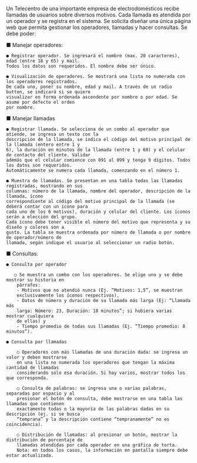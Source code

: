    Un Telecentro de una importante empresa de electrodomésticos recibe llamadas de usuarios sobre diversos
motivos. Cada llamada es atendida por un operador y se registra en el sistema. Se solicita diseñar una única página
web que permita gestionar los operadores, llamadas y hacer consultas.
Se debe poder:

■ Manejar operadores:
   
    ● Registrar operador. Se ingresará el nombre (max. 20 caracteres), edad (entre 18 y 65) y mail.
    Todos los datos son requeridos. El nombre debe ser único.
    
    ● Visualización de operadores. Se mostrará una lista no numerada con los operadores registrados.
    De cada uno, poner su nombre, edad y mail. A través de un radio button, se indicará si se quiere
    visualizar en forma ordenada ascendente por nombre o por edad. Se asume por defecto el orden
    por nombre.

■ Manejar llamadas
    
    ● Registrar llamada. Se selecciona de un combo al operador que atiende, se ingresa un texto con la
    descripción de la llamada, se indica el código del motivo principal de la llamada (entero entre 1 y
    6), la duración en minutos de la llamada (entre 1 y 60) y el celular de contacto del cliente. Validar
    además que el celular comience con 091 al 099 y tenga 9 dígitos. Todos los datos son requeridos.
    Automáticamente se numera cada llamada, comenzando en el número 1.
    
    ● Muestra de llamadas. Se presentan en una tabla todas las llamadas registradas, mostrando en sus
    columnas: número de la llamada, nombre del operador, descripción de la llamada, ícono
    correspondiente al código del motivo principal de la llamada (se deberá contar con un ícono para
    cada uno de los 6 motivos), duración y celular del cliente. Los íconos serán a elección del grupo.
    Cada ícono debe tener visible el número del motivo que representa y su diseño y colores son a
    gusto. La tabla se muestra ordenada por número de llamada o por nombre de operador/número de
    llamada, según indique el usuario al seleccionar un radio botón.

■ Consultas:
    
    ● Consulta por operador
       
       ○ Se muestra un combo con los operadores. Se elige uno y se debe mostrar su historia en
        párrafos:
        - Motivos que no atendió nunca (Ej. “Motivos: 1,5”, se muestran
        exclusivamente los íconos respectivos),
        - Datos de número y duración de su llamada más larga (Ej: “Llamada más
        larga: Número: 23, Duración: 18 minutos”; si hubiera varias mostrar cualquiera
        de ellas) y
        - Tiempo promedio de todas sus llamadas (Ej. “Tiempo promedio: 8 minutos”).

    ● Consulta por llamadas

        ○ Operadores con más llamadas de una duración dada: se ingresa un valor y deben mostrarse
        en una lista no numerada los operadores que tengan la máxima cantidad de llamadas
        considerando sólo esa duración. Si hay varios, mostrar todos los que corresponda.
        
        ○ Consulta de palabras: se ingresa una o varias palabras, separadas por espacio y al
        presionar el botón de consulta, debe mostrarse en una tabla las llamadas que contienen
        exactamente todas o la mayoría de las palabras dadas en su descripción (ej. si se busca
        “temprana” y la descripción contiene “tempranamente” no es coincidencia).
        
        ○ Distribución de llamadas: al presionar un botón, mostrar la distribución de porcentaje de
        llamadas atendidas por cada operador en una gráfica de torta.
        Nota: en todos los casos, la información en pantalla siempre debe estar actualizada.
